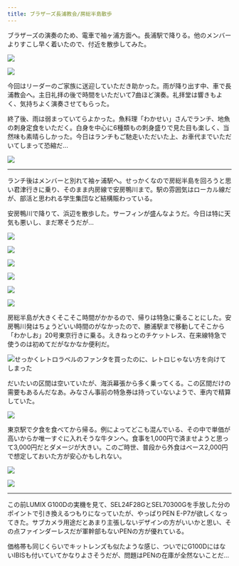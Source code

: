 ```yaml
---
title: ブラザーズ長浦教会/房総半島散歩
---
```


ブラザーズの演奏のため、電車で袖ヶ浦方面へ。長浦駅で降りる。他のメンバーよりすこし早く着いたので、付近を散歩してみた。

![](https://photos.apkas.net/medium/202406/20240602-103903.webp)

![](https://photos.apkas.net/medium/202406/20240602-104320.webp)

今回はリーダーのご家族に送迎していただき助かった。雨が降り出す中、車で長浦教会へ。主日礼拝の後で時間をいただいて7曲ほど演奏。礼拝堂は響きもよく、気持ちよく演奏させてもらった。

終了後、雨は弱まっていてらよかった。魚料理「わかせい」さんでランチ、地魚の刺身定食をいただく。白身を中心に6種類もの刺身盛りで見た目も楽しく、当然味も素晴らしかった。今日はランチもご馳走いただいた上、お車代までいただいてしまって恐縮だ...

![](https://photos.apkas.net/medium/202406/20240602-133320.webp)

---

ランチ後はメンバーと別れて袖ヶ浦駅へ。せっかくなので房総半島を回ろうと思い君津行きに乗り、そのまま内房線で安房鴨川まで。駅の雰囲気はローカル線だが、部活と思われる学生集団など結構賑わっている。

安房鴨川で降りて、浜辺を散歩した。サーフィンが盛んなようだ。今日は特に天気も悪いし、まだ寒そうだが...

![](https://photos.apkas.net/medium/202406/20240602-163039.webp)

![](https://photos.apkas.net/medium/202406/20240602-163404.webp)

![](https://photos.apkas.net/medium/202406/20240602-163924.webp)

![](https://photos.apkas.net/medium/202406/20240602-164100.webp)

![](https://photos.apkas.net/medium/202406/20240602-165724.webp)

![](https://photos.apkas.net/medium/202406/20240602-170020.webp)

房総半島が大きくそこそこ時間がかかるので、帰りは特急に乗ることにした。安房鴨川発はちょうどいい時間のがなかったので、勝浦駅まで移動してそこから「わかしお」20号東京行きに乗る。えきねっとのチケットレス、在来線特急で使うのは初めてだがなかなか便利だ。

![せっかくレトロラベルのファンタを買ったのに、レトロじゃない方を向けてしまった](https://photos.apkas.net/medium/202406/20240602-181118.webp)

だいたいの区間は空いていたが、海浜幕張から多く乗ってくる。この区間だけの需要もあるんだなあ。みなさん事前の特急券は持っていないようで、車内で精算していた。

![](https://photos.apkas.net/medium/202406/20240602-191905.webp)

東京駅で夕食を食べてから帰る。例によってどこも混んでいる、その中で単価が高いからか唯一すぐに入れそうな牛タンへ。食事を1,000円で済ませようと思って3,000円だとダメージが大きい。このご時世、普段から外食はベース2,000円で想定しておいた方が安心かもしれない。

![](https://photos.apkas.net/medium/202406/20240602-200523.webp)

![](https://photos.apkas.net/medium/202406/20240602-202700.webp)

---

この前LUMIX G100Dの実機を見て、SEL24F28GとSEL70300Gを手放した分のポイントで引き換えるつもりになっていたが、やっぱりPEN E-P7が欲しくなってきた。サブカメラ用途だとあまり主張しないデザインの方がいいかと思い、その点ファインダーレスだが軍幹部もないPENの方が優れている。

価格帯も同じくらいでキットレンズも似たような感じ、ついでにG100DにはないIBISも付いていてかなりよさそうだが、問題はPENの在庫が全然ないことだ...
